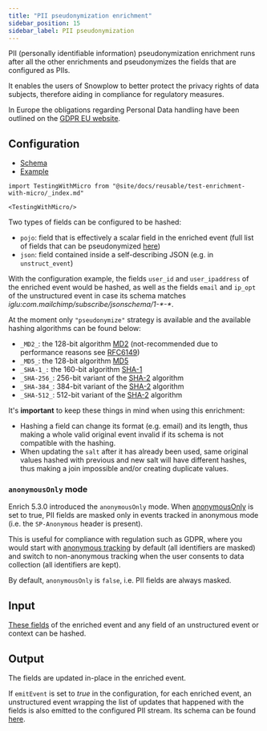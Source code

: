 ```yaml
---
title: "PII pseudonymization enrichment"
sidebar_position: 15
sidebar_label: PII pseudonymization
---
```


PII (personally identifiable information) pseudonymization enrichment runs after all the other enrichments and pseudonymizes the fields that are configured as PIIs.

It enables the users of Snowplow to better protect the privacy rights of data subjects, therefore aiding in compliance for regulatory measures.

In Europe the obligations regarding Personal Data handling have been outlined on the [GDPR EU website](https://www.gdpreu.org/the-regulation/key-concepts/personal-data/).

## Configuration

- [Schema](https://github.com/snowplow/iglu-central/blob/master/schemas/com.snowplowanalytics.snowplow.enrichments/pii_enrichment_config/jsonschema/2-0-1)
- [Example](https://github.com/snowplow/enrich/blob/master/config/enrichments/pii_enrichment_config.json)

```mdx-code-block
import TestingWithMicro from "@site/docs/reusable/test-enrichment-with-micro/_index.md"

<TestingWithMicro/>
```

Two types of fields can be configured to be hashed:

- `pojo`: field that is effectively a scalar field in the enriched event (full list of fields that can be pseudonymized [here](https://github.com/snowplow/iglu-central/blob/master/schemas/com.snowplowanalytics.snowplow.enrichments/pii_enrichment_config/jsonschema/2-0-1#L43-L60))
- `json`: field contained inside a self-describing JSON (e.g. in `unstruct_event`)

With the configuration example, the fields `user_id` and `user_ipaddress` of the enriched event would be hashed, as well as the fields `email` and `ip_opt` of the unstructured event in case its schema matches _iglu:com.mailchimp/subscribe/jsonschema/1-\*-\*_.

At the moment only `"pseudonymize"` strategy is available and the available hashing algorithms can be found below:

- `_MD2_`: the 128-bit algorithm [MD2](https://en.wikipedia.org/wiki/MD2_(cryptography)#MD2_hashes) (not-recommended due to performance reasons see [RFC6149](https://tools.ietf.org/html/rfc6149))
- `_MD5_`: the 128-bit algorithm [MD5](https://en.wikipedia.org/wiki/MD5#MD5_hashes)
- `_SHA-1_:` the 160-bit algorithm [SHA-1](https://en.wikipedia.org/wiki/SHA-1#Example_hashes)
- `_SHA-256_`: 256-bit variant of the [SHA-2](https://en.wikipedia.org/wiki/SHA-2#Comparison_of_SHA_functions) algorithm
- `_SHA-384_`: 384-bit variant of the [SHA-2](https://en.wikipedia.org/wiki/SHA-2#Comparison_of_SHA_functions) algorithm
- `_SHA-512_`: 512-bit variant of the [SHA-2](https://en.wikipedia.org/wiki/SHA-2#Comparison_of_SHA_functions) algorithm

It's **important** to keep these things in mind when using this enrichment:

- Hashing a field can change its format (e.g. email) and its length, thus making a whole valid original event invalid if its schema is not compatible with the hashing.
- When updating the `salt` after it has already been used, same original values hashed with previous and new salt will have different hashes, thus making a join impossible and/or creating duplicate values.

### `anonymousOnly` mode
Enrich 5.3.0 introduced the `anonymousOnly` mode. When [anonymousOnly](https://github.com/snowplow/iglu-central/blob/master/schemas/com.snowplowanalytics.snowplow.enrichments/pii_enrichment_config/jsonschema/2-0-1#L155) is set to true, PII fields are masked only in events tracked in anonymous mode (i.e. the `SP-Anonymous` header is present).

This is useful for compliance with regulation such as GDPR, where you would start with [anonymous tracking](/docs/sources/trackers/web-trackers/anonymous-tracking/index.md) by default (all identifiers are masked) and switch to non-anonymous tracking when the user consents to data collection (all identifiers are kept).

By default, `anonymousOnly` is `false`, i.e. PII fields are always masked.

## Input

[These fields](https://github.com/snowplow/iglu-central/blob/master/schemas/com.snowplowanalytics.snowplow.enrichments/pii_enrichment_config/jsonschema/2-0-1#L43-L60) of the enriched event and any field of an unstructured event or context can be hashed.

## Output

The fields are updated in-place in the enriched event.

If `emitEvent` is set to _true_ in the configuration, for each enriched event, an unstructured event wrapping the list of updates that happened with the fields is also emitted to the configured PII stream. Its schema can be found [here](https://github.com/snowplow/iglu-central/blob/master/schemas/com.snowplowanalytics.snowplow/pii_transformation/jsonschema/1-0-0).
